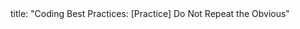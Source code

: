 <frontmatter>
title: "Coding Best Practices: [Practice] Do Not Repeat the Obvious"
</frontmatter>

<include src="index-body.md" boilerplate /> 